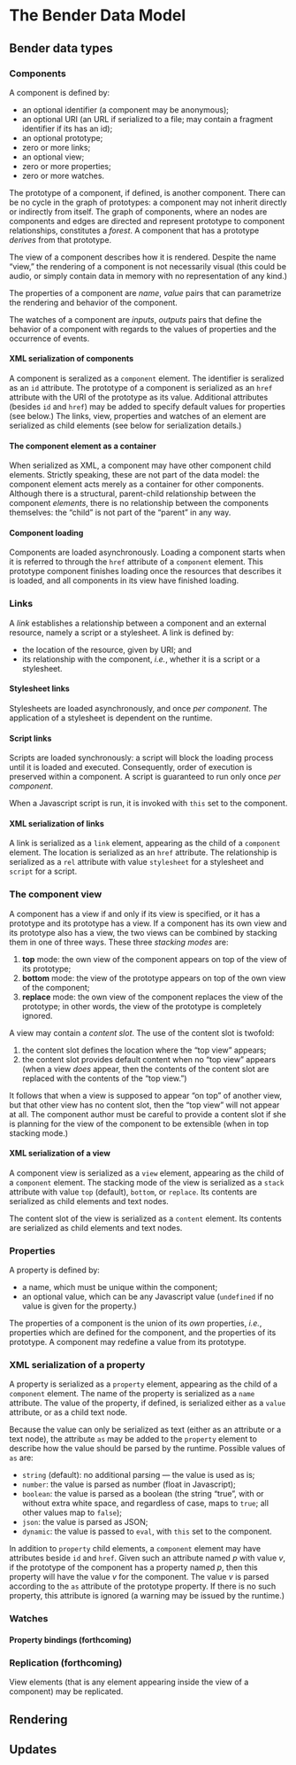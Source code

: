 # The Bender Data Model


## Bender data types

### Components

A component is defined by:

  * an optional identifier (a component may be anonymous);
  * an optional URI (an URL if serialized to a file; may contain a fragment
    identifier if its has an id);
  * an optional prototype;
  * zero or more links;
  * an optional view;
  * zero or more properties;
  * zero or more watches.

The prototype of a component, if defined, is another component.
There can be no cycle in the graph of prototypes: a component may not inherit
directly or indirectly from itself.
The graph of components, where an nodes are components and edges are directed
and represent prototype to component relationships, constitutes a *forest*.
A component that has a prototype *derives* from that prototype.

The view of a component describes how it is rendered.
Despite the name “view,” the rendering of a component is not necessarily visual
(this could be audio, or simply contain data in memory with no representation of
any kind.)

The properties of a component are *name*, *value* pairs that can parametrize
the rendering and behavior of the component.

The watches of a component are *inputs*, *outputs* pairs that define the
behavior of a component with regards to the values of properties and the
occurrence of events.

#### XML serialization of components

A component is seralized as a `component` element.
The identifier is seralized as an `id` attribute.
The prototype of a component is serialized as an `href` attribute with the URI
of the prototype as its value.
Additional attributes (besides `id` and `href`) may be added to specify default
values for properties (see below.)
The links, view, properties and watches of an element are serialized as child
elements (see below for serialization details.)

#### The component element as a container

When serialized as XML, a component may have other component child elements.
Strictly speaking, these are not part of the data model: the component element
acts merely as a container for other components.
Although there is a structural, parent-child relationship between the component
*elements*, there is no relationship between the components themselves: the
“child” is not part of the “parent” in any way.

#### Component loading

Components are loaded asynchronously.
Loading a component starts when it is referred to through the `href` attribute
of a `component` element.
This prototype component finishes loading once the resources that describes it
is loaded, and all components in its view have finished loading.

### Links

A *link* establishes a relationship between a component and an external
resource, namely a script or a stylesheet.
A link is defined by:

  * the location of the resource, given by URI; and
  * its relationship with the component, *i.e.*, whether it is a script or a
    stylesheet.

#### Stylesheet links

Stylesheets are loaded asynchronously, and once *per component*.
The application of a stylesheet is dependent on the runtime.

#### Script links

Scripts are loaded synchronously: a script will block the loading process until
it is loaded and executed.
Consequently, order of execution is preserved within a component.
A script is guaranteed to run only once *per component*.

When a Javascript script is run, it is invoked with `this` set to the component.

#### XML serialization of links

A link is serialized as a `link` element, appearing as the child of a
`component` element.
The location is serialized as an `href` attribute.
The relationship is serialized as a `rel` attribute with value `stylesheet` for
a stylesheet and `script` for a script.

### The component view

A component has a view if and only if its view is specified, or it has a
prototype and its prototype has a view.
If a component has its own view and its prototype also has a view, the two views
can be combined by stacking them in one of three ways.
These three *stacking modes* are:

1. **top** mode: the own view of the component appears on top of the view of its
   prototype;
2. **bottom** mode: the view of the prototype appears on top of the own view of
   the component;
3. **replace** mode: the own view of the component replaces the view of the
   prototype; in other words, the view of the prototype is completely ignored.

A view may contain a *content slot*.
The use of the content slot is twofold:

1. the content slot defines the location where the “top view” appears;
2. the content slot provides default content when no “top view” appears
   (when a view *does* appear, then the contents of the content slot are
   replaced with the contents of the “top view.”)

It follows that when a view is supposed to appear “on top” of another view,
but that other view has no content slot, then the “top view” will not appear at
all.
The component author must be careful to provide a content slot if she is
planning for the view of the component to be extensible (when in top stacking
mode.)

#### XML serialization of a view

A component view is serialized as a `view` element, appearing as the child of
a `component` element.
The stacking mode of the view is serialized as a `stack` attribute with value
`top` (default), `bottom`, or `replace`.
Its contents are serialized as child elements and text nodes.

The content slot of the view is serialized as a `content` element.
Its contents are serialized as child elements and text nodes.

### Properties

A property is defined by:

  * a name, which must be unique within the component;
  * an optional value, which can be any Javascript value (`undefined` if no
    value is given for the property.)

The properties of a component is the union of its *own* properties, *i.e.*,
properties which are defined for the component, and the properties of its
prototype.
A component may redefine a value from its prototype.

### XML serialization of a property

A property is serialized as a `property` element, appearing as the child of a
`component` element.
The name of the property is serialized as a `name` attribute.
The value of the property, if defined, is serialized either as a `value`
attribute, or as a child text node.

Because the value can only be serialized as text (either as an attribute or a
text node), the attribute `as` may be added to the `property` element to
describe how the value should be parsed by the runtime.
Possible values of `as` are:

  * `string` (default): no additional parsing — the value is used as is;
  * `number`: the value is parsed as number (float in Javascript);
  * `boolean`: the value is parsed as a boolean (the string “true”, with or
    without extra white space, and regardless of case, maps to `true`; all other
    values map to `false`);
  * `json`: the value is parsed as JSON;
  * `dynamic`: the value is passed to `eval`, with `this` set to the component.

In addition to `property` child elements, a `component` element may have
attributes beside `id` and `href`.
Given such an attribute named *p* with value *v*, if the prototype of the
component has a property named *p*, then this property will have the value *v*
for the component.
The value *v* is parsed according to the `as` attribute of the prototype
property.
If there is no such property, this attribute is ignored (a warning may be issued
by the runtime.)

### Watches

#### Property bindings (forthcoming)

### Replication (forthcoming)

View elements (that is any element appearing inside the view of a component)
may be replicated.


## Rendering

## Updates
